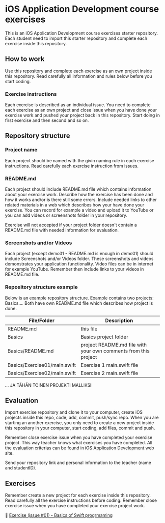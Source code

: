 # iOS Application Development course exercises
This is an iOS Application Development course exercises starter repository.
Each student need to import this starter repository and complete each exercise
inside this repository.

## How to work
Use this repository and complete each exercise as an own project inside this 
repository. Read carefully all information and rules below before you start 
coding.

### Exercise instructions
Each exercise is described as an individual issue. You need to complete each 
exercise as an own project and close issue when you have done your exercise 
work and pushed your project back in this repository. Start doing in first 
exercise and then second and so on.

## Repository structure

### Project name
Each project should be named with the givin naming rule in each exercise 
instructions. Read carefully each exercise instruction from issues.

### README.md
Each project should include README.md file which contains information 
about your exercise work. Describe how the exercise has been done and how it works 
and/or is there still some errors. Include needed links to other related 
materials in a web which describes how your have done your exercise. 
You can record for example a video and upload it to YouTube or you can add 
videos or screenshots folder in your repository.

Exercise will not accepted if your project folder doesn't contain a README.md 
file with needed information for evaluation.

### Screenshots and/or Videos
Each project (except demo01 - README.md is enough in demo01) should include Screenshots and/or Videos folder. These screenshots
and videos demonstrates your application functionality. Video files can be in 
internet for example YouTube. Remember then include links to your videos in 
README.md file.

### Repository structure example
Below is an example repository structure. Example contains two projects: Basics.... Both have own README.md file 
which describes how project is done. 

File/Folder        | Description           
-------------|-------------
README.md | this file
Basics | Basics project folder
Basics/README.md | project README.md file with your own comments from this project
Basics/Exercise01/main.swift | Exercise 1 main.swift file
Basics/Exercise02/main.swift | Exercise 2 main.swift file
...
JA TÄHÄN TOINEN PROJEKTI MALLIKSI

## Evaluation 
Import exercise repository and clone it to your computer, create iOS 
projects inside this repo, code, add, commit, push/sync repo. When you are 
starting an another exercise, you only need to create a new project inside this 
repository in your computer, start coding, add files, commit and push. 

Remember close exercise issue when you have completed your exercise project. 
This way teacher knows what exercises you have completed. All the evaluation 
criterias can be found in iOS Application Development web site.

Send your repository link and personal information to the teacher (name and studentID).

## Exercises 
Remember create a new project for each exercise inside this repository. Read 
carefully all the exercise instructions before coding. Remember close exercise 
issue when you have completed your exercise project work.

:small_orange_diamond: [Exercise (issue #01) - Basics of Swift progrmaming](https://gitlab.labranet.jamk.fi/TTOW0420/iOS-Application-Development-Exercises/issues/1) <br/>

